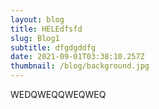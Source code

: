 ```yaml
---
layout: blog
title: HELEdfsfd
slug: Blog1
subtitle: dfgdgddfg
date: 2021-09-01T03:38:10.257Z
thumbnail: /blog/background.jpg
---
```

WEDQWEQQWEQWEQ